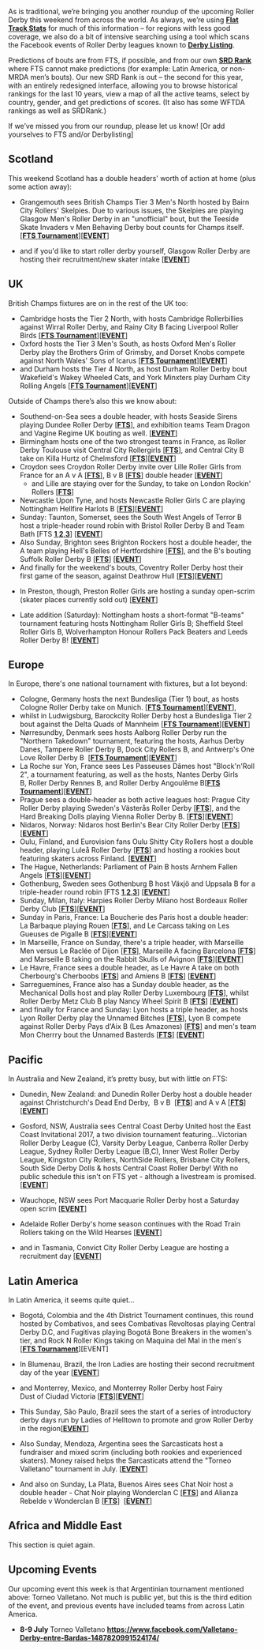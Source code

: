 <html><body><p class="p1"><span class="s1">As is traditional, we’re bringing you another roundup of the upcoming Roller Derby this weekend from across the world. As always, we’re using <a href="http://flattrackstats.com/"><span class="s2"><b>Flat Track Stats</b></span></a> for much of this information – for regions with less good coverage, we also do a bit of intensive searching using a tool which scans the Facebook events of Roller Derby leagues known to <strong><a href="http://derbylisting.com/dl/grid/">Derby Listing</a></strong>.</span></p>
<p class="p1"><span class="s1">Predictions of bouts are from FTS, if possible, and from our own <strong><a href="http://aoanla.pythonanywhere.com/SRDRankv2.html">SRD Rank</a></strong> where FTS cannot make predictions (for example: Latin America, or non-MRDA men’s bouts). Our new SRD Rank is out – the second for this year, with an entirely redesigned interface, allowing you to browse historical rankings for the last 10 years, view a map of all the active teams, select by country, gender, and get predictions of scores. (It also has some WFTDA rankings as well as SRDRank.)</span></p>
<p class="p1"><span class="s1">If we’ve missed you from our roundup, please let us know! [Or add yourselves to FTS and/or Derbylisting]</span></p>

<h2 class="p2"><span class="s1"><b>Scotland</b></span></h2>
<p class="p2">This weekend Scotland has a double headers' worth of action at home (plus some action away):</p>

<ul>
	<li class="p2">Grangemouth sees British Champs Tier 3 Men's North hosted by Bairn City Rollers' Skelpies. Due to various issues, the Skelpies are playing Glasgow Men's Roller Derby in an "unofficial" bout, but the Teeside Skate Invaders v Men Behaving Derby bout counts for Champs itself. [<strong><a href="http://flattrackstats.com/tournaments/88824/overview">FTS Tournament</a></strong>][<strong><a href="https://www.facebook.com/events/190494118134598/">EVENT</a></strong>]</li>
	<li class="p2">
<p class="p1"><span class="s1">and if you'd like to start roller derby yourself, Glasgow Roller Derby are hosting their recruitment/new skater intake [<strong><a href="https://www.facebook.com/events/831904633629564/">EVENT</a></strong>]</span></p>
</li>
</ul>
<h2 class="p1">UK</h2>
<p class="p1"><span class="s1">British Champs fixtures are on in the rest of the UK too:</span></p>

<ul>
	<li class="p1">Cambridge hosts the Tier 2 North, with hosts Cambridge Rollerbillies against Wirral Roller Derby, and Rainy City B facing Liverpool Roller Birds [<strong><a href="http://flattrackstats.com/tournaments/88819/overview">FTS Tournament</a></strong>][<strong><a href="https://www.facebook.com/events/418640785150595/">EVENT</a></strong>]</li>
	<li class="p1">Oxford hosts the Tier 3 Men's South, as hosts Oxford Men's Roller Derby play the Brothers Grim of Grimsby, and Dorset Knobs compete against North Wales' Sons of Icarus [<strong><a href="http://flattrackstats.com/tournaments/88824/overview">FTS Tournament</a></strong>][<strong><a href="https://www.facebook.com/events/923178331118151/">EVENT</a></strong>]</li>
	<li class="p1">and Durham hosts the Tier 4 North, as host Durham Roller Derby bout Wakefield's Wakey Wheeled Cats, and York Minxters play Durham City Rolling Angels [<strong><a href="http://flattrackstats.com/tournaments/88821/overview">FTS Tournament</a></strong>][<strong><a href="https://www.facebook.com/events/1921626908107734/">EVENT</a></strong>]</li>
</ul>
Outside of Champs there’s also this we know about:
<ul>
	<li>Southend-on-Sea sees a double header, with hosts Seaside Sirens playing Dundee Roller Derby [<strong><a href="http://flattrackstats.com/node/91484">FTS</a></strong>], and exhibition teams Team Dragon and Vagine Regime UK bouting as well. [<strong><a href="https://www.facebook.com/events/463697633978494/">EVENT</a></strong>]</li>
	<li>Birmingham hosts one of the two strongest teams in France, as Roller Derby Toulouse visit Central City Rollergirls [<strong><a href="http://flattrackstats.com/node/91561">FTS</a></strong>], and Central City B take on Killa Hurtz of Chelmsford [<strong><a href="http://flattrackstats.com/bouts/93409/overview">FTS</a></strong>][<strong><a href="https://www.facebook.com/events/161398844384806/">EVENT</a></strong>]</li>
	<li>Croydon sees Croydon Roller Derby invite over Lille Roller Girls from France for an A v A [<strong><a href="http://flattrackstats.com/node/91960">FTS</a></strong>], B v B [<strong><a href="http://flattrackstats.com/node/92829">FTS</a></strong>] double header [<strong><a href="https://www.facebook.com/events/913669122109331/">EVENT</a></strong>]
<ul>
	<li>and Lille are staying over for the Sunday, to take on London Rockin' Rollers [<strong><a href="http://flattrackstats.com/node/93082">FTS</a></strong>]</li>
</ul>
</li>
	<li>Newcastle Upon Tyne, and hosts Newcastle Roller Girls C are playing Nottingham Hellfire Harlots B [<strong><a href="http://flattrackstats.com/node/92323">FTS</a></strong>][<strong><a href="https://www.facebook.com/events/282748302137135/">EVENT</a></strong>]</li>
	<li>Sunday: Taunton, Somerset, sees the South West Angels of Terror B host a triple-header round robin with Bristol Roller Derby B and Team Bath [FTS <strong><a href="http://flattrackstats.com/node/92596">1</a></strong>,<strong><a href="http://flattrackstats.com/bouts/92597/overview">2</a></strong>,<strong><a href="http://flattrackstats.com/bouts/92598/overview">3</a></strong>] [<strong><a href="https://www.facebook.com/events/1877772219147748/">EVENT</a></strong>]</li>
	<li>Also Sunday, Brighton sees Brighton Rockers host a double header, the A team playing Hell's Belles of Hertfordshire [<strong><a href="http://flattrackstats.com/node/92853">FTS</a></strong>], and the B's bouting Suffolk Roller Derby B [<strong><a href="http://flattrackstats.com/node/92854">FTS</a></strong>] [<strong><a href="https://www.facebook.com/events/1257070474390968/">EVENT</a></strong>]</li>
	<li>And finally for the weekend's bouts, Coventry Roller Derby host their first game of the season, against Deathrow Hull [<strong><a href="http://flattrackstats.com/node/92872">FTS</a></strong>][<strong><a href="https://www.facebook.com/events/1423021731094926/">EVENT</a></strong>]</li>
	<li>
<p class="p1"><span class="s1">In Preston, though, Preston Roller Girls are hosting a sunday open-scrim (skater places currently sold out) [<strong><a href="https://www.facebook.com/events/180335769153130/">EVENT</a></strong>]</span></p>
</li>
	<li>Late addition (Saturday): Nottingham hosts a short-format "B-teams" tournament featuring hosts Nottingham Roller Girls B; Sheffield Steel Roller Girls B, Wolverhampton Honour Rollers Pack Beaters and Leeds Roller Derby B! [<strong><a href="https://www.facebook.com/events/1494001250639469/">EVENT</a></strong>]</li>
</ul>
<h2 class="p1">Europe</h2>
<p class="p1"><span class="s1">In Europe, there's one national tournament with fixtures, but a lot beyond:</span></p>

<ul>
	<li class="p1">Cologne, Germany hosts the next Bundesliga (Tier 1) bout, as hosts Cologne Roller Derby take on Munich. [<strong><a href="http://flattrackstats.com/tournaments/88658/overview">FTS Tournament</a></strong>][<strong><a href="https://www.facebook.com/events/1490231847688812/">EVENT</a></strong>],</li>
	<li class="p1">whilst in Ludwigsburg, Barockcity Roller Derby host a Bundesliga Tier 2 bout against the Delta Quads of Mannheim [<strong><a href="http://flattrackstats.com/tournaments/88659/overview">FTS Tournament</a></strong>][<strong><a href="https://www.facebook.com/events/505777683145948/">EVENT</a></strong>]</li>
	<li class="p1">Nørresundby, Denmark sees hosts Aalborg Roller Derby run the "Northern Takedown" tournament, featuring the hosts, Aarhus Derby Danes, Tampere Roller Derby B, Dock City Rollers B, and Antwerp's One Love Roller Derby B  [<strong><a href="http://flattrackstats.com/tournaments/93378">FTS Tournament</a></strong>][<strong><a href="https://www.facebook.com/events/376321246062887/">EVENT</a></strong>]</li>
	<li class="p1">La Roche sur Yon, France sees Les Passeuses Dâmes host "Block'n'Roll 2", a tournament featuring, as well as the hosts, Nantes Derby Girls B, Roller Derby Rennes B, and Roller Derby Angoulême B[<strong><a href="http://flattrackstats.com/tournaments/93057">FTS Tournament</a></strong>][<strong><a href="https://www.facebook.com/events/1864569010459558/">EVENT</a></strong>]</li>
	<li class="p1">Prague sees a double-header as both active leagues host: Prague City Roller Derby playing Sweden's Västerås Roller Derby [<strong><a href="http://flattrackstats.com/bouts/92043/overview">FTS</a></strong>], and the Hard Breaking Dolls playing Vienna Roller Derby B. [<strong><a href="http://flattrackstats.com/bouts/92044/overview">FTS</a></strong>][<strong><a href="https://www.facebook.com/events/1862733830681202/">EVENT</a></strong>]</li>
	<li class="p1">Nidaros, Norway: Nidaros host Berlin's Bear City Roller Derby [<strong><a href="http://flattrackstats.com/node/92287">FTS</a></strong>][<strong><a href="https://www.facebook.com/events/450166778659497/">EVENT</a></strong>]</li>
	<li class="p1">Oulu, Finland, and Eurovision fans Oulu Shitty City Rollers host a double header, playing Luleå Roller Derby [<strong><a href="http://flattrackstats.com/bouts/92325/overview">FTS</a></strong>] and hosting a rookies bout featuring skaters across Finland. [<strong><a href="https://www.facebook.com/events/412743875791076/">EVENT</a></strong>]</li>
	<li class="p1">The Hague, Netherlands: Parliament of Pain B hosts Arnhem Fallen Angels [<strong><a href="http://flattrackstats.com/node/92554">FTS</a></strong>][<strong><a href="https://www.facebook.com/events/1602370820056261/">EVENT</a></strong>]</li>
	<li class="p1">Gothenburg, Sweden sees Gothenburg B host Växjö and Uppsala B for a triple-header round robin [FTS <strong><a href="http://flattrackstats.com/node/92929">1</a></strong>,<strong><a href="http://flattrackstats.com/node/92930">2</a></strong>,<strong><a href="http://flattrackstats.com/node/92931">3</a></strong>] [<strong><a href="https://www.facebook.com/events/601038670084984/">EVENT</a></strong>]</li>
	<li class="p1">Sunday, Milan, Italy: Harpies Roller Derby Milano host Bordeaux Roller Derby Club [<strong><a href="http://flattrackstats.com/node/91622">FTS</a></strong>][<strong><a href="https://www.facebook.com/events/224947584657759/">EVENT</a></strong>]</li>
	<li class="p1">Sunday in Paris, France: La Boucherie des Paris host a double header: La Barbaque playing Rouen [<strong><a href="http://flattrackstats.com/node/92870">FTS</a></strong>], and Le Carcass taking on Les Gueuses de Pigalle B [<strong><a href="http://flattrackstats.com/node/92871">FTS</a></strong>][<strong><a href="https://www.facebook.com/events/467225526942902/">EVENT</a></strong>]</li>
	<li class="p1">In Marseille, France on Sunday, there's a triple header, with Marseille Men versus Le Raclée of Dijon [<strong><a href="http://flattrackstats.com/node/92927">FTS</a></strong>], Marseille A facing Barcelona [<strong><a href="http://flattrackstats.com/node/92925">FTS</a></strong>] and Marseille B taking on the Rabbit Skulls of Avignon [<strong><a href="http://flattrackstats.com/node/92926">FTS</a></strong>][<strong><a href="https://www.facebook.com/events/1504192259625792/">EVENT</a></strong>]</li>
	<li class="p1">Le Havre, France sees a double header, as Le Havre A take on both Cherbourg's Cherboobs [<strong><a href="http://flattrackstats.com/node/92992">FTS</a></strong>] and Amiens B [<strong><a href="http://flattrackstats.com/node/92993">FTS</a></strong>] [<strong><a href="https://www.facebook.com/events/1504192259625792/">EVENT</a></strong>]</li>
	<li class="p1">Sarreguemines, France also has a Sunday double header, as the Mechanical Dolls host and play Roller Derby Luxembourg [<strong><a href="http://flattrackstats.com/bouts/93056/overview">FTS</a></strong>], whilst Roller Derby Metz Club B play Nancy Wheel Spirit B [<strong><a href="http://flattrackstats.com/bouts/93410/overview">FTS</a></strong>] [<strong><a href="https://www.facebook.com/events/246428902492480/">EVENT</a></strong>]</li>
	<li class="p1">and finally for France and Sunday: Lyon hosts a triple header, as hosts Lyon Roller Derby play the Unnamed Bitches [<strong><a href="http://flattrackstats.com/node/93146">FTS</a></strong>], Lyon B compete against Roller Derby Pays d'Aix B (Les Amazones) [<strong><a href="http://flattrackstats.com/node/93148">FTS</a></strong>] and men's team Mon Cherrry bout the Unnamed Basterds [<strong><a href="http://flattrackstats.com/node/93145">FTS</a></strong>] [<strong><a href="https://www.facebook.com/events/1291095150972673/">EVENT</a></strong>]</li>
</ul>
<h2 class="p2"><span class="s1"><b>Pacific</b></span></h2>
In Australia and New Zealand, it’s pretty busy, but with little on FTS:
<ul>
	<li>Dunedin, New Zealand: and Dunedin Roller Derby host a double header against Christchurch's Dead End Derby,  B v B  [<strong><a href="http://flattrackstats.com/bouts/92836/overview">FTS</a></strong>] and A v A [<strong><a href="http://flattrackstats.com/bouts/93507/overview">FTS</a></strong>][<strong><a href="https://www.facebook.com/events/857199821094297/">EVENT</a></strong>]</li>
	<li>
<p class="p1"><span class="s1">Gosford, NSW, Australia sees Central Coast Derby United host the East Coast Invitational 2017, a two division tournament featuring...Victorian Roller Derby League (C), Varsity Derby League, Canberra Roller Derby League, Sydney Roller Derby League (B,C), Inner West Roller Derby League, Kingston City Rollers, NorthSide Rollers, Brisbane City Rollers, South Side Derby Dolls &amp; hosts Central Coast Roller Derby! With no public schedule this isn't on FTS yet - although a livestream is promised.[<strong><a href="https://www.facebook.com/events/133137473895704/">EVENT</a></strong>]</span></p>
</li>
	<li>
<p class="p1"><span class="s1">Wauchope, NSW sees Port Macquarie Roller Derby host a Saturday open scrim [<strong><a href="https://www.facebook.com/events/630232383846417/">EVENT</a></strong>]</span></p>
</li>
	<li>
<p class="p1"><span class="s1">Adelaide Roller Derby's home season continues with the Road Train Rollers taking on the Wild Hearses [<strong><a href="https://www.facebook.com/events/260434384393435/">EVENT</a></strong>]</span></p>
</li>
	<li>
<p class="p1"><span class="s1">and in Tasmania, Convict City Roller Derby League are hosting a recruitment day [<strong><a href="https://www.facebook.com/events/1263904317038102/">EVENT</a></strong>]</span></p>
</li>
</ul>
<h2><span class="s1"><b>Latin America</b></span></h2>
<p class="p2">In Latin America, it seems quite quiet…</p>

<ul>
	<li class="p2">Bogotá, Colombia and the 4th District Tournament continues, this round hosted by Combativos, and sees Combativas Revoltosas playing Central Derby D.C, and Fugitivas playing Bogotá Bone Breakers in the women's tier, and Rock N Roller Kings taking on Maquina del Mal in the men's [<strong><a href="http://flattrackstats.com/tournaments/90589/overview">FTS Tournament</a></strong>][EVENT]</li>
	<li class="p2">
<p class="p1"><span class="s1">In Blumenau, Brazil, the Iron Ladies are hosting their second recruitment day of the year [<strong><a href="https://www.facebook.com/events/128186784391322/">EVENT</a></strong>]</span></p>
</li>
	<li class="p2"><span class="s1">and Monterrey, Mexico, and Monterrey Roller Derby host Fairy Dust of </span>Ciudad Victoria [<strong><a href="http://flattrackstats.com/bouts/93512/overview">FTS</a></strong>][<strong><a href="https://www.facebook.com/events/427808164258739/">EVENT</a></strong>]</li>
	<li class="p2">
<p class="p1"><span class="s1">This Sunday, São Paulo, Brazil sees the start of a series of introductory derby days run by L</span><span class="s1">adies of Helltown to promote and grow Roller Derby in the region[<strong><a href="https://www.facebook.com/events/1860671307520900/">EVENT</a></strong>]</span></p>
</li>
	<li class="p2">
<p class="p1"><span class="s1">Also Sunday, Mendoza, Argentina sees the Sarcasticats host a fundraiser and mixed scrim (including both rookies and experienced skaters). Money raised helps the Sarcasticats attend the "Torneo Valletano" tournament in July. [<strong><a href="https://www.facebook.com/events/1452738558134114/">EVENT</a></strong>]</span></p>
</li>
	<li class="p2">
<p class="p1"><span class="s1">And also on Sunday, La Plata, Buenos Aires sees Chat Noir host a double header - Chat Noir playing Wonderclan C [<strong><a href="http://flattrackstats.com/bouts/93510/overview">FTS</a></strong>] and Alianza Rebelde v Wonderclan B [<strong><a href="http://flattrackstats.com/node/93441">FTS</a></strong>]  [<strong><a href="https://www.facebook.com/events/1422931354444254/">EVENT</a></strong>]</span></p>
</li>
</ul>
<h2 class="p2">Africa and Middle East</h2>
This section is quiet again.
<h2>Upcoming Events</h2>
Our upcoming event this week is that Argentinian tournament mentioned above: Torneo Valletano. Not much is public yet, but this is the third edition of the event, and previous events have included teams from across Latin America.
<ul>
	<li><strong>8-9 July</strong> Torneo Valletano <strong><a href="https://www.facebook.com/Valletano-Derby-entre-Bardas-1487820991524174/">https://www.facebook.com/Valletano-Derby-entre-Bardas-1487820991524174/</a></strong></li>
</ul>
<h2 class="p2"></h2>
 </body></html>
